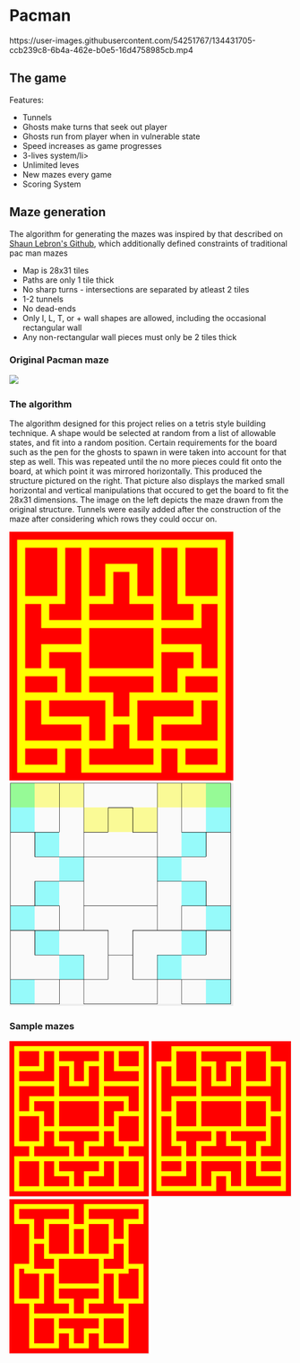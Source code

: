 <h1>Pacman</h1>
https://user-images.githubusercontent.com/54251767/134431705-ccb239c8-6b4a-462e-b0e5-16d4758985cb.mp4
<h2>The game</h2>
Features:
<ul>
  <li>Tunnels</li>
  <li>Ghosts make turns that seek out player</li>
  <li>Ghosts run from player when in vulnerable state</li>
  <li>Speed increases as game progresses</li>
  <li>3-lives system/li>
  <li>Unlimited leves</li>
  <li>New mazes every game</li>
  <li>Scoring System</li>
</ul>
<h2>Maze generation</h2>
<p>The algorithm for generating the mazes was inspired by that described on <a href="https://shaunlebron.github.io/pacman-mazegen/">Shaun Lebron's Github</a>, which additionally defined constraints of traditional pac man mazes
</p>
<ul>
  <li>Map is 28x31 tiles</li>
  <li>Paths are only 1 tile thick</li>
  <li>No sharp turns - intersections are separated by atleast 2 tiles</li>
  <li>1-2 tunnels</li>
  <li>No dead-ends</li>
  <li>Only I, L, T, or + wall shapes are allowed, including the occasional rectangular wall</li>
  <li>Any non-rectangular wall pieces must only be 2 tiles thick</li>
</ul>

<h3>Original Pacman maze</h3>
<img src="https://static.wikia.nocookie.net/pacman/images/e/ed/Originalpacmaze.png/revision/latest?cb=20090919171607">
<h3>The algorithm</h3>
The algorithm designed for this project relies on a tetris style building technique. A shape would be selected at random from a list of allowable states, and fit into a random position. Certain requirements for the board such as the pen for the ghosts to spawn in were taken into account for that step as well. This was repeated until the no more pieces could fit onto the board, at which point it was mirrored horizontally. This produced the structure pictured on the right. That picture also displays the marked small horizontal and vertical manipulations that occured to get the board to fit the 28x31 dimensions. The image on the left depicts the maze drawn from the original structure. Tunnels were easily added after the construction of the maze after considering which rows they could occur on.
<p>
  <img src="images/mazematch1.PNG" width="400" />
  <img src="images/mazematch2.PNG" width="400" /> 
</p>
<h3>Sample mazes</h3>
<p>
  <img src="images/randmaze1.PNG" width="250" />
  <img src="images/randmaze2.PNG" width="250" /> 
  <img src="images/randmaze3.PNG" width="250" />
</p>

